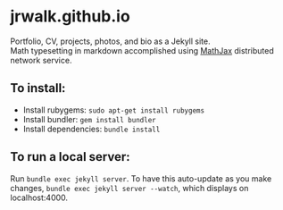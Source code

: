 # jrwalk.github.io
Portfolio, CV, projects, photos, and bio as a Jekyll site.  
Math typesetting in markdown accomplished using 
[MathJax](https://www.mathjax.org/) distributed network service.

## To install:
* Install rubygems: <code>sudo apt-get install rubygems</code>
* Install bundler: <code>gem install bundler</code>
* Install dependencies: <code>bundle install</code>

## To run a local server:
Run <code>bundle exec jekyll server</code>. To have this auto-update as you 
make changes, <code>bundle exec jekyll server --watch</code>, which 
displays on localhost:4000.